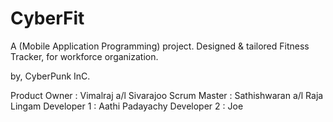 # CyberFit

A (Mobile Application Programming) project. 
Designed & tailored Fitness Tracker, for workforce organization.





by,
CyberPunk InC.

Product Owner : Vimalraj a/l Sivarajoo
Scrum Master  : Sathishwaran a/l Raja Lingam
Developer 1   : Aathi Padayachy
Developer 2   : Joe

